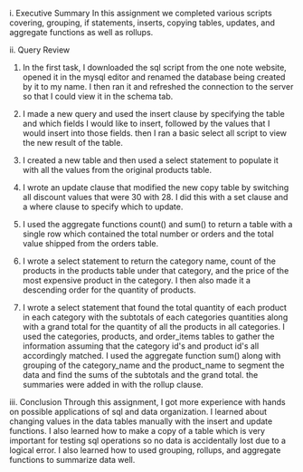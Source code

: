 i. Executive Summary
In this assignment we completed various scripts covering, grouping, if statements, inserts, copying tables, updates, and aggregate functions as well as rollups. 

ii. Query Review
1. In the first task, I downloaded the sql script from the one note website, opened it in the mysql editor and renamed the database being created by it to my name. I then ran it and refreshed the connection to the server so that I could view it in the schema tab. 

2. I made a new query and used the insert clause by specifying the table and which fields I would like to insert, followed by the values that I would insert into those fields. then I ran a basic select all script to view the new result of the table.

3. I created a new table and then used a select statement to populate it with all the values from the original products table.

4. I wrote an update clause that modified the new copy table by switching all discount values that were 30 with 28. I did this with a set clause and a where clause to specify which to update. 

5. I used the aggregate functions count() and sum() to return a table with a single row which contained the total number or orders and the total value shipped from the orders table.

6. I wrote a select statement to return the category name, count of the products in the products table under that category, and the price of the most expensive product in the category. I then also made it a descending order for the quantity of products.

7. I wrote a select statement that found the total quantity of each product in each category with the subtotals of each categories quantities along with a grand total for the quantity of all the products in all categories. I used the categories, products, and order_items tables to gather the information assuming that the category id's and product id's all accordingly matched. I used the aggregate function sum() along with grouping of the category_name and the product_name to segment the data and find the sums of the subtotals and the grand total. the summaries were added in with the rollup clause.

iii. Conclusion
Through this assignment, I got more experience with hands on possible applications of sql and data organization. I learned about changing values in the data tables manually with the insert and update functions. I also learned how to make a copy of a table which is very important for testing sql operations so no data is accidentally lost due to a logical error. I also learned how to used grouping, rollups, and aggregate functions to summarize data well.